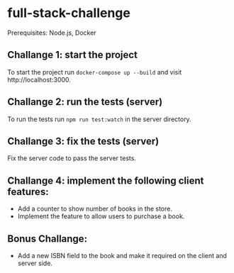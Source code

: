 # full-stack-challenge

Prerequisites: Node.js, Docker

## Challange 1: start the project

To start the project run `docker-compose up --build` and visit http://localhost:3000.

## Challange 2: run the tests (server)

To run the tests run `npm run test:watch` in the server directory.

## Challange 3: fix the tests (server)

Fix the server code to pass the server tests.

## Challange 4: implement the following client features:

- Add a counter to show number of books in the store.
- Implement the feature to allow users to purchase a book.

## Bonus Challange:

- Add a new ISBN field to the book and make it required on the client and server side.
